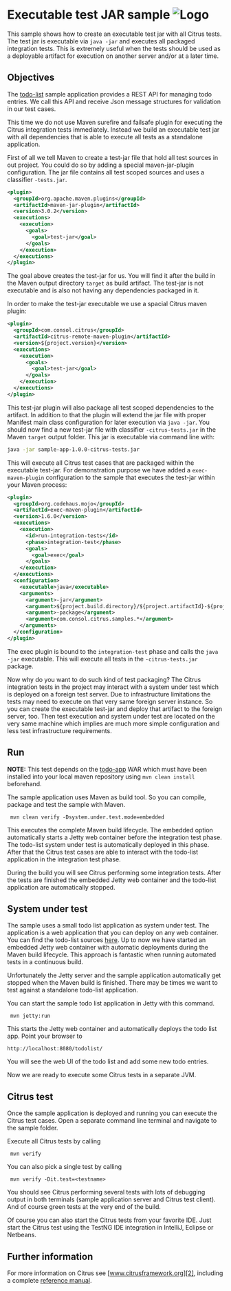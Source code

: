 Executable test JAR sample ![Logo][1]
==============

This sample shows how to create an executable test jar with all Citrus tests. The test jar is executable via `java -jar` and
executes all packaged integration tests. This is extremely useful when the tests should be used as a deployable artifact for execution on another
server and/or at a later time.

Objectives
---------

The [todo-list](../todo-app/README.md) sample application provides a REST API for managing todo entries.
We call this API and receive Json message structures for validation in our test cases.

This time we do not use Maven surefire and failsafe plugin for executing the Citrus integration tests immediately. Instead we build an executable 
test jar with all dependencies that is able to execute all tests as a standalone application.
    
First of all we tell Maven to create a test-jar file that hold all test sources in out project. You could do so by adding a special maven-jar-plugin configuration. The jar file contains all test scoped sources and 
uses a classifier `-tests.jar`.

```xml
<plugin>
  <groupId>org.apache.maven.plugins</groupId>
  <artifactId>maven-jar-plugin</artifactId>
  <version>3.0.2</version>
  <executions>
    <execution>
      <goals>
        <goal>test-jar</goal>
      </goals>
    </execution>
  </executions>
</plugin>
```

The goal above creates the test-jar for us. You will find it after the build in the Maven output directory `target` as build artifact. The test-jar is not executable and is also not having any dependencies packaged in it.

In order to make the test-jar executable we use a spacial Citrus maven plugin:

```xml
<plugin>
  <groupId>com.consol.citrus</groupId>
  <artifactId>citrus-remote-maven-plugin</artifactId>
  <version>${project.version}</version>
  <executions>
    <execution>
      <goals>
        <goal>test-jar</goal>
      </goals>
    </execution>
  </executions>
</plugin>
```

This test-jar plugin will also package all test scoped dependencies to the artifact. In addition to that the plugin will extend the jar file with proper Manifest main class configuration for later execution via `java -jar`.
You should now find a new test-jar file with classifier `-citrus-tests.jar` in the Maven `target` output folder. This jar is executable via command line with:

```bash
java -jar sample-app-1.0.0-citrus-tests.jar
```      

This will execute all Citrus test cases that are packaged within the executable test-jar. For demonstration purpose we have added a `exec-maven-plugin` configuration to the sample that executes the test-jar within your Maven process:

```xml
<plugin>
  <groupId>org.codehaus.mojo</groupId>
  <artifactId>exec-maven-plugin</artifactId>
  <version>1.6.0</version>
  <executions>
    <execution>
      <id>run-integration-tests</id>
      <phase>integration-test</phase>
      <goals>
        <goal>exec</goal>
      </goals>
    </execution>
  </executions>
  <configuration>
    <executable>java</executable>
    <arguments>
      <argument>-jar</argument>
      <argument>${project.build.directory}/${project.artifactId}-${project.version}-citrus-tests.jar</argument>
      <argument>-package</argument>
      <argument>com.consol.citrus.samples.*</argument>
    </arguments>
  </configuration>
</plugin>
```

The exec plugin is bound to the `integration-test` phase and calls the `java -jar` executable. This will execute all tests in the `-citrus-tests.jar` package.

Now why do you want to do such kind of test packaging? The Citrus integration tests in the project may interact with a system under test which is deployed on a foreign test server. Due to infrastructure limitations the tests may need to execute on that
very same foreign server instance. So you can create the executable test-jar and deploy that artifact to the foreign server, too. Then test execution and system under test are located on the very same machine which implies are much more simple
configuration and less test infrastructure requirements.   
                
Run
---------

**NOTE:** This test depends on the [todo-app](../todo-app/) WAR which must have been installed into your local maven repository using `mvn clean install` beforehand.

The sample application uses Maven as build tool. So you can compile, package and test the
sample with Maven.
 
     mvn clean verify -Dsystem.under.test.mode=embedded
    
This executes the complete Maven build lifecycle. The embedded option automatically starts a Jetty web
container before the integration test phase. The todo-list system under test is automatically deployed in this phase.
After that the Citrus test cases are able to interact with the todo-list application in the integration test phase.

During the build you will see Citrus performing some integration tests.
After the tests are finished the embedded Jetty web container and the todo-list application are automatically stopped.

System under test
---------

The sample uses a small todo list application as system under test. The application is a web application
that you can deploy on any web container. You can find the todo-list sources [here](../todo-app). Up to now we have started an 
embedded Jetty web container with automatic deployments during the Maven build lifecycle. This approach is fantastic 
when running automated tests in a continuous build.
  
Unfortunately the Jetty server and the sample application automatically get stopped when the Maven build is finished. 
There may be times we want to test against a standalone todo-list application.  

You can start the sample todo list application in Jetty with this command.

     mvn jetty:run

This starts the Jetty web container and automatically deploys the todo list app. Point your browser to
 
    http://localhost:8080/todolist/

You will see the web UI of the todo list and add some new todo entries.

Now we are ready to execute some Citrus tests in a separate JVM.

Citrus test
---------

Once the sample application is deployed and running you can execute the Citrus test cases.
Open a separate command line terminal and navigate to the sample folder.

Execute all Citrus tests by calling

     mvn verify

You can also pick a single test by calling

     mvn verify -Dit.test=<testname>

You should see Citrus performing several tests with lots of debugging output in both terminals (sample application server
and Citrus test client). And of course green tests at the very end of the build.

Of course you can also start the Citrus tests from your favorite IDE.
Just start the Citrus test using the TestNG IDE integration in IntelliJ, Eclipse or Netbeans.

Further information
---------

For more information on Citrus see [www.citrusframework.org][2], including
a complete [reference manual][3].

 [1]: https://citrusframework.org/img/brand-logo.png "Citrus"
 [2]: https://citrusframework.org
 [3]: https://citrusframework.org/reference/html/
